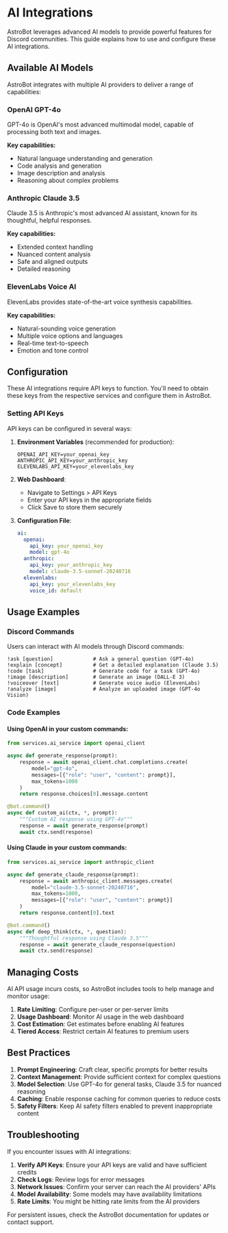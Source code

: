 # AI Integrations

AstroBot leverages advanced AI models to provide powerful features for Discord communities. This guide explains how to use and configure these AI integrations.

## Available AI Models

AstroBot integrates with multiple AI providers to deliver a range of capabilities:

### OpenAI GPT-4o

GPT-4o is OpenAI's most advanced multimodal model, capable of processing both text and images.

**Key capabilities:**
- Natural language understanding and generation
- Code analysis and generation
- Image description and analysis
- Reasoning about complex problems

### Anthropic Claude 3.5

Claude 3.5 is Anthropic's most advanced AI assistant, known for its thoughtful, helpful responses.

**Key capabilities:**
- Extended context handling
- Nuanced content analysis
- Safe and aligned outputs
- Detailed reasoning

### ElevenLabs Voice AI

ElevenLabs provides state-of-the-art voice synthesis capabilities.

**Key capabilities:**
- Natural-sounding voice generation
- Multiple voice options and languages
- Real-time text-to-speech
- Emotion and tone control

## Configuration

These AI integrations require API keys to function. You'll need to obtain these keys from the respective services and configure them in AstroBot.

### Setting API Keys

API keys can be configured in several ways:

1. **Environment Variables** (recommended for production):
   ```
   OPENAI_API_KEY=your_openai_key
   ANTHROPIC_API_KEY=your_anthropic_key
   ELEVENLABS_API_KEY=your_elevenlabs_key
   ```

2. **Web Dashboard**:
   - Navigate to Settings > API Keys
   - Enter your API keys in the appropriate fields
   - Click Save to store them securely

3. **Configuration File**:
   ```yaml
   ai:
     openai:
       api_key: your_openai_key
       model: gpt-4o
     anthropic:
       api_key: your_anthropic_key
       model: claude-3.5-sonnet-20240716
     elevenlabs:
       api_key: your_elevenlabs_key
       voice_id: default
   ```

## Usage Examples

### Discord Commands

Users can interact with AI models through Discord commands:

```
!ask [question]             # Ask a general question (GPT-4o)
!explain [concept]          # Get a detailed explanation (Claude 3.5)
!code [task]                # Generate code for a task (GPT-4o)
!image [description]        # Generate an image (DALL-E 3)
!voiceover [text]           # Generate voice audio (ElevenLabs)
!analyze [image]            # Analyze an uploaded image (GPT-4o Vision)
```

### Code Examples

#### Using OpenAI in your custom commands:

```python
from services.ai_service import openai_client

async def generate_response(prompt):
    response = await openai_client.chat.completions.create(
        model="gpt-4o",
        messages=[{"role": "user", "content": prompt}],
        max_tokens=1000
    )
    return response.choices[0].message.content

@bot.command()
async def custom_ai(ctx, *, prompt):
    """Custom AI response using GPT-4o"""
    response = await generate_response(prompt)
    await ctx.send(response)
```

#### Using Claude in your custom commands:

```python
from services.ai_service import anthropic_client

async def generate_claude_response(prompt):
    response = await anthropic_client.messages.create(
        model="claude-3.5-sonnet-20240716",
        max_tokens=1000,
        messages=[{"role": "user", "content": prompt}]
    )
    return response.content[0].text

@bot.command()
async def deep_think(ctx, *, question):
    """Thoughtful response using Claude 3.5"""
    response = await generate_claude_response(question)
    await ctx.send(response)
```

## Managing Costs

AI API usage incurs costs, so AstroBot includes tools to help manage and monitor usage:

1. **Rate Limiting**: Configure per-user or per-server limits
2. **Usage Dashboard**: Monitor AI usage in the web dashboard
3. **Cost Estimation**: Get estimates before enabling AI features
4. **Tiered Access**: Restrict certain AI features to premium users

## Best Practices

1. **Prompt Engineering**: Craft clear, specific prompts for better results
2. **Context Management**: Provide sufficient context for complex questions
3. **Model Selection**: Use GPT-4o for general tasks, Claude 3.5 for nuanced reasoning
4. **Caching**: Enable response caching for common queries to reduce costs
5. **Safety Filters**: Keep AI safety filters enabled to prevent inappropriate content

## Troubleshooting

If you encounter issues with AI integrations:

1. **Verify API Keys**: Ensure your API keys are valid and have sufficient credits
2. **Check Logs**: Review logs for error messages
3. **Network Issues**: Confirm your server can reach the AI providers' APIs
4. **Model Availability**: Some models may have availability limitations
5. **Rate Limits**: You might be hitting rate limits from the AI providers

For persistent issues, check the AstroBot documentation for updates or contact support.